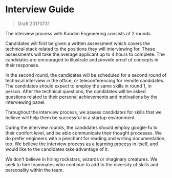 # Interview Guide

> Draft 20170731

The interview process with Kaodim Engineering consists of 2 rounds. 

Candidates will first be given a written assessment which covers the technical stack related to the positions they will interviewing for. These assessments will take the average applicant up to 4 hours to complete. The candidates are encouraged to illustrate and provide proof of concepts in their responses. 

In the second round, the candidates will be scheduled for a second round of technical interview in the office, or teleconferencing for remote candidates. The candidates should expect to employ the same skills in round 1, in person. 
After the technical questions, the candidates will be asked questions related to their personal achievements and motivations by the interviewing panel. 

Throughout the interview process, we assess candidates for skills that we believe will help them be successful in a startup environment. 

During the interview rounds, the candidates should employ google-fu to their comfort level, and be able communicate their thought processes. We do prefer engineers with a penchant for reading and writing documentation, too. We believe the interview process as a [learning process](/blob/master/continuous_learning.md) in itself, and would like to the candidates take advantage of it. 

We don't believe in hiring rockstars, wizards or imaginary creatures. 
We seek to hire teammates who continue to add to the diversity of skills and personality within the team. 

<!-- 
We don't believe there's anything to gain by surprising candidates in an interview. Programmers don't typically code under pressure at real jobs. We want to see how you do when fully prepared, not when nervous. To that end, we list here the two types of questions we ask, how we evaluate them, common mistakes candidates make, and how they can avoid these mistakes. 
-->

